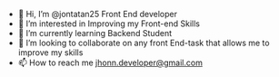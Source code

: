 - 👋 Hi, I’m @jontatan25 Front End developer 
- 👀 I’m interested in Improving my Front-end Skills
- 🌱 I’m currently learning Backend Student
- 💞️ I’m looking to collaborate on any front End-task that allows me to improve my skills
- 📫 How to reach me  jhonn.developer@gmail.com 

<!---
jontatan25/jontatan25 is a ✨ special ✨ repository because its `README.md` (this file) appears on your GitHub profile.
You can click the Preview link to take a look at your changes.
--->
